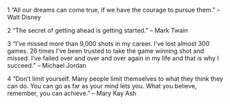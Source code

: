 1 “All our dreams can come true, if we have the courage to pursue them.” – Walt Disney

2 “The secret of getting ahead is getting started.” – Mark Twain

3 “I’ve missed more than 9,000 shots in my career. I’ve lost almost 300 games. 26 times I’ve been trusted to take the game winning shot and missed. I’ve failed over and over and over again in my life and that is why I succeed.” – Michael Jordan

4 “Don’t limit yourself. Many people limit themselves to what they think they can do. You can go as far as your mind lets you. What you believe, remember, you can achieve.” – Mary Kay Ash
